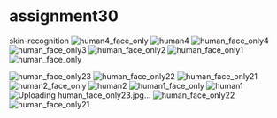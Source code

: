 # assignment30
skin-recognition
![human4_face_only](https://github.com/rezaanalytics11/assignment30/assets/105513524/337d0360-965b-4e9b-821b-204c54c2e0a6)
![human4](https://github.com/rezaanalytics11/assignment30/assets/105513524/3e80ecc9-803c-49fe-9740-aaf26834fe2f)
![human_face_only4](https://github.com/rezaanalytics11/assignment30/assets/105513524/ef846293-50b1-4b43-951a-aac14baa559e)
![human_face_only3](https://github.com/rezaanalytics11/assignment30/assets/105513524/79219a65-8107-4f1d-a174-e5e253e5bf07)
![human_face_only2](https://github.com/rezaanalytics11/assignment30/assets/105513524/e9c84f4f-ff88-48db-9809-8e714cedb929)
![human_face_only1](https://github.com/rezaanalytics11/assignment30/assets/105513524/4e454848-b001-4a26-beb5-cf897eeeb2d8)
![human_face_only](https://github.com/rezaanalytics11/assignment30/assets/105513524/e8ba1fb7-8c6e-443f-bdc4-6e70490c1534)

![human_face_only23](https://github.com/rezaanalytics11/assignment30/assets/105513524/69e98c02-e184-4009-9cb2-df044de0b86c)
![human_face_only22](https://github.com/rezaanalytics11/assignment30/assets/105513524/9c3829ac-2fbd-4b48-b86e-e29ef7f6d8bb)
![human_face_only21](https://github.com/rezaanalytics11/assignment30/assets/105513524/f21aa38c-4dff-474a-be48-83060f873590)
![human2_face_only](https://github.com/rezaanalytics11/assignment30/assets/105513524/5d22058b-abbc-4e88-91fe-daec3df28345)
![human2](https://github.com/rezaanalytics11/assignment30/assets/105513524/4c1ce510-b7a0-40ee-93a0-fa04df34f359)
![human1_face_only](https://github.com/rezaanalytics11/assignment30/assets/105513524/f18a3453-c34a-4de1-a889-78341f5b5a1e)
![human1](https://github.com/rezaanalytics11/assignment30/assets/105513524/3ff2f415-79b8-49d8-93e2-bc71c77b7303)
![Uploading human_face_only23.jpg…]()
![human_face_only22](https://github.com/rezaanalytics11/assignment30/assets/105513524/6ad1dbb3-65f9-45c6-81a9-52fd1f27b52d)
![human_face_only21](https://github.com/rezaanalytics11/assignment30/assets/105513524/b04c64b6-1a46-48cb-bc86-13fca50d22ed)


